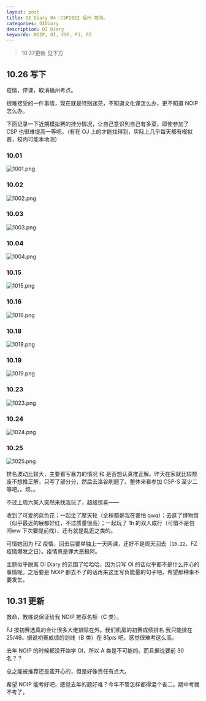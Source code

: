 ```yaml
---
layout: post
title: OI Diary 04：CSP2022 福州 取消。
categories: OIDiary
description: OI Diary
keywords: NOIP, OI, CSP, FJ, FZ
---
```


> 10.27更新 见下方

## 10.26 写下

疫情，停课，取消福州考点。

很难接受的一件事情，现在就是特别迷茫，不知道文化课怎么办，更不知道 NOIP 怎么办。

下面记录一下近期模拟赛的挂分情况，让自己意识到自己有多菜，即使参加了 CSP 也很难提高一等吧。（有在 OJ 上的才能找得到，实际上几乎每天都有模拟赛，校内可能本地测）

### 10.01

![1001.png](https://s2.loli.net/2022/10/26/BTyVHsPgpituI3d.png)

### 10.02

![1002.png](https://s2.loli.net/2022/10/26/fHDyErMnGVSiOcw.png)

### 10.03

![1003.png](https://s2.loli.net/2022/10/26/DwOcfWZXHICArsx.png)

### 10.04

![1004.png](https://s2.loli.net/2022/10/26/61um9ZIJVBrMRes.png)

### 10.15

![1015.png](https://s2.loli.net/2022/10/26/Snv2Z5wr8XLmWUa.png)

### 10.16

![1016.png](https://s2.loli.net/2022/10/26/aBxTEZuvLUHCdIl.png) 

### 10.18

![1018.png](https://s2.loli.net/2022/10/26/2SpVbN4hMQK7WtT.png)

### 10.19

![1019.png](https://s2.loli.net/2022/10/26/LMAj1smkpClw4TR.png)

### 10.23

![1023.png](https://s2.loli.net/2022/10/26/5KGUPsXhTSfBvib.png)

### 10.24

![1024.png](https://s2.loli.net/2022/10/26/FT5iPQfMk1xeoY2.png)

### 10.25

![1025.png](https://s2.loli.net/2022/10/26/GBTwh7MYUVqav2L.png)

排名波动比较大，主要看写暴力的情况 和 是否想认真推正解。昨天在家就比较颓废不想推正解，只写了部分分，然后去洛谷刷题了。整体来看参加 CSP-S 至少二等吧。。烦。。

不过上周六某人突然来找我玩了，超级惊喜——

收到了可爱的蓝色花；一起坐了摩天轮（全程都是我在害怕 qwq）；去逛了博物馆（似乎最近的展都好红，不过质量很高）；一起玩了 1h 的双人成行（可惜不是包间ww 下次要提前找）、还有就是乱逛之类的。

可惜她因为 FZ 疫情，回去后要单独上一天网课，还好不是周天回去（`10.22`，FZ 疫情爆发之日）。疫情真是罪大恶极阿。

主题似乎脱离 OI Diary 的范围了哈哈哈，因为只写 OI 的话似乎都不是什么开心的事情呢。之后要是 NOIP 都去不了的话再来这里写负能量的句子吧，希望那种事不要发生。

## 10.31 更新

救命，教练说保证给我 NOIP 推荐名额（C 类）。

FJ 按初赛选真的会让很多大佬排除在外。我们机房的初赛成绩排名 我只能排在 $25/49$。据说初赛成绩的划线（B 类）在 $81pts$ 吧，感觉很难考这么高。

去年 NOIP 的时候都没开始学 OI，所以 A 类是不可能的。而且据说要前 $30$ 名？？

总之能被推荐还是蛮开心的，但是好像责任有点大。

希望 NOIP 能考好吧，感觉去年的题好难？今年不管怎样都得混个省二。期中考就不考了。